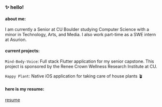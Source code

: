 ### ✨ hello!
#### about me:

I am currently a Senior at CU Boulder studying Computer Science with a minor in Technology, Arts, and Media. I also work part-time as a SWE intern at Asurion.

#### current projects:

`Mind-Body-Voice`: Full stack Flutter application for my senior capstone. This project is sponsored by the Renee Crown Wellness Research Institute at CU. 

`Happy Plant`: Native iOS application for taking care of house plants 🪴


#### here is my resume: 
[resume](https://github.com/calistanguyen/calistanguyen/files/8477771/resume.no.phone.number.pdf)


